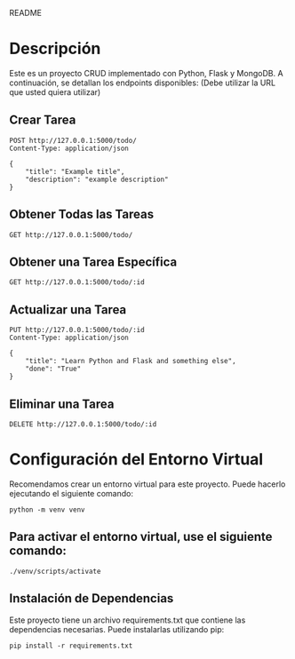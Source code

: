 README
# Descripción
Este es un proyecto CRUD implementado con Python, Flask y MongoDB. A continuación, se detallan los endpoints disponibles:
(Debe utilizar la URL que usted quiera utilizar)

## Crear Tarea
````
POST http://127.0.0.1:5000/todo/ 
Content-Type: application/json

{
    "title": "Example title",
    "description": "example description"
}
````

## Obtener Todas las Tareas
````
GET http://127.0.0.1:5000/todo/ 
````

## Obtener una Tarea Específica
````
GET http://127.0.0.1:5000/todo/:id
````

## Actualizar una Tarea
````
PUT http://127.0.0.1:5000/todo/:id
Content-Type: application/json

{
    "title": "Learn Python and Flask and something else",
    "done": "True"
}
````

## Eliminar una Tarea
````
DELETE http://127.0.0.1:5000/todo/:id
````

# Configuración del Entorno Virtual
Recomendamos crear un entorno virtual para este proyecto. Puede hacerlo ejecutando el siguiente comando:
````
python -m venv venv
````


## Para activar el entorno virtual, use el siguiente comando:
````
./venv/scripts/activate
````

## Instalación de Dependencias
Este proyecto tiene un archivo requirements.txt que contiene las dependencias necesarias. Puede instalarlas utilizando pip:

````
pip install -r requirements.txt
````
